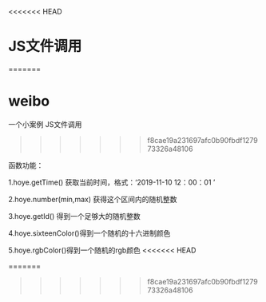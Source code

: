 <<<<<<< HEAD
# JS文件调用
=======
# weibo
一个小案例
JS文件调用
>>>>>>> f8cae19a231697afc0b90fbdf127973326a48106



函数功能：

1.hoye.getTime()  获取当前时间，格式：‘2019-11-10   12：00：01 ’

2.hoye.number(min,max) 获得这个区间内的随机整数

3.hoye.getId() 得到一个足够大的随机整数

4.hoye.sixteenColor()得到一个随机的十六进制颜色

5.hoye.rgbColor()得到一个随机的rgb颜色
<<<<<<< HEAD

=======
>>>>>>> f8cae19a231697afc0b90fbdf127973326a48106
